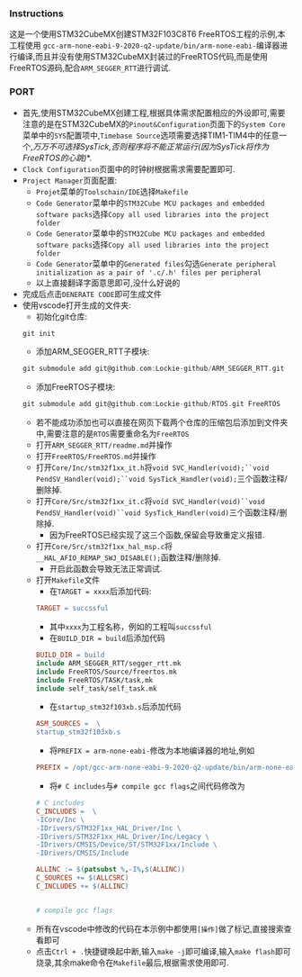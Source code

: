 ### Instructions 
这是一个使用STM32CubeMX创建STM32F103C8T6 FreeRTOS工程的示例,本工程使用 `gcc-arm-none-eabi-9-2020-q2-update/bin/arm-none-eabi-`编译器进行编译,而且并没有使用STM32CubeMX封装过的FreeRTOS代码,而是使用FreeRTOS源码,配合`ARM_SEGGER_RTT`进行调试.
### PORT
* 首先,使用STM32CubeMX创建工程,根据具体需求配置相应的外设即可,需要注意的是在STM32CubeMX的`Pinout&Configuration`页面下的`System Core`菜单中的`SYS`配置项中,`Timebase Source`选项需要选择TIM1-TIM4中的任意一个,**万万不可选择SysTick,否则程序将不能正常运行*(因为SysTick将作为FreeRTOS的心跳)**.
* `Clock Configuration`页面中的时钟树根据需求需要配置即可.
* `Project Manager`页面配置:
    * `Projet`菜单的`Toolschain/IDE`选择`Makefile`
    * `Code Generator`菜单中的`STM32Cube MCU packages and embedded software packs`选择`Copy all used libraries into the project folder`
    * `Code Generator`菜单中的`STM32Cube MCU packages and embedded software packs`选择`Copy all used libraries into the project folder`
    * `Code Generator`菜单中的`Generated files`勾选`Generate peripheral initialization as a pair of '.c/.h' files per peripheral`
    * 以上直接翻译字面意思即可,没什么好说的
* 完成后点击`DENERATE CODE`即可生成文件
* 使用vscode打开生成的文件夹:
    * 初始化git仓库:
    ```C
    git init
    ```
    * 添加ARM_SEGGER_RTT子模块:
    ```C
    git submodule add git@github.com:Lockie-github/ARM_SEGGER_RTT.git 
    ```
    * 添加FreeRTOS子模块:
    ```C
    git submodule add git@github.com:Lockie-github/RTOS.git FreeRTOS  
    ```
    * 若不能成功添加也可以直接在网页下载两个仓库的压缩包后添加到文件夹中,需要注意的是`RTOS`需要重命名为`FreeRTOS`
    * 打开`ARM_SEGGER_RTT/readme.md`并操作
    * 打开`FreeRTOS/FreeRTOS.md`并操作 
    * 打开`Core/Inc/stm32f1xx_it.h`将`void SVC_Handler(void);``void PendSV_Handler(void);``void SysTick_Handler(void);`三个函数注释/删除掉.
    * 打开`Core/Src/stm32f1xx_it.c`将`void SVC_Handler(void)``void PendSV_Handler(void)``void SysTick_Handler(void)`三个函数注释/删除掉.
        * 因为FreeRTOS已经实现了这三个函数,保留会导致重定义报错.
    * 打开`Core/Src/stm32f1xx_hal_msp.c`将`__HAL_AFIO_REMAP_SWJ_DISABLE();`函数注释/删除掉.
        * 开启此函数会导致无法正常调试.
    * 打开`Makefile`文件
        * 在`TARGET = xxxx`后添加代码:
        ```Makefile
        TARGET = succssful
        ```
        * 其中`xxxx`为工程名称，例如的工程叫`succssful`
        * 在`BUILD_DIR = build`后添加代码
        ```Makefile
        BUILD_DIR = build
        include ARM_SEGGER_RTT/segger_rtt.mk
        include FreeRTOS/Source/freertos.mk
        include FreeRTOS/TASK/task.mk
        include self_task/self_task.mk
        ```
         * 在`startup_stm32f103xb.s`后添加代码
        ```Makefile
        ASM_SOURCES =  \
        startup_stm32f103xb.s
        ```    
        * 将`PREFIX = arm-none-eabi-`修改为本地编译器的地址,例如
        ```Makefile
        PREFIX = /opt/gcc-arm-none-eabi-9-2020-q2-update/bin/arm-none-eabi-
        ```
        * 将`# C includes`与`# compile gcc flags`之间代码修改为
        ```Makefile
        # C includes
        C_INCLUDES =  \
        -ICore/Inc \
        -IDrivers/STM32F1xx_HAL_Driver/Inc \
        -IDrivers/STM32F1xx_HAL_Driver/Inc/Legacy \
        -IDrivers/CMSIS/Device/ST/STM32F1xx/Include \
        -IDrivers/CMSIS/Include

        ALLINC := $(patsubst %,-I%,$(ALLINC))
        C_SOURCES += $(ALLCSRC)
        C_INCLUDES += $(ALLINC)
        
        
        # compile gcc flags
        ```
    * 所有在vscode中修改的代码在本示例中都使用`[操作]`做了标记,直接搜索查看即可
    * 点击`Ctrl + .`快捷键唤起中断,输入`make -j`即可编译,输入`make flash`即可烧录,其余make命令在`Makefile`最后,根据需求使用即可.
